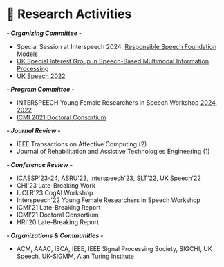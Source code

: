 # 👔 Research Activities
***- Organizing Committee -***
- Special Session at Interspeech 2024: [Responsible Speech Foundation Models](https://sites.google.com/view/responsiblespeech/)
- [UK Special Interest Group in Speech-Based Multimodal Information Processing](https://sites.google.com/view/uk-sigmm)
- [UK Speech 2022](https://conferences.inf.ed.ac.uk/ukspeech2022/)

***- Program Committee -***
- INTERSPEECH Young Female Researchers in Speech Workshop [2024](https://sites.google.com/view/yfrsw-2024/), [2022](https://sites.google.com/view/yfrsw-2022/)
- [ICMI 2021 Doctoral Consortium](https://icmi.acm.org/2021/index.php?id=cfdc)

***- Journal Review -***
- IEEE Transactions on Affective Computing (2)
- Journal of Rehabilitation and Assistive Technologies Engineering (1)

***- Conference Review -***
- ICASSP'23-24, ASRU'23, Interspeech'23, SLT'22, UK Speech'22
- CHI'23 Late-Breaking Work
- IJCLR'23 CogAI Workshop
- Interspeech'22 Young Female Researchers in Speech Workshop 
- ICMI'21 Late-Breaking Report
- ICMI'21 Doctoral Consortium
- HRI'20 Late-Breaking Report

***- Organizations & Communities -***
- ACM, AAAC, ISCA, IEEE, IEEE Signal Processing Society, SIGCHI, UK Speech, UK-SIGMM, Alan Turing Institute